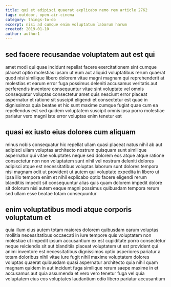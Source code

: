 ```yaml
---
title: qui et adipisci quaerat explicabo nemo rem article 2762
tags: outdoor, open-air-cinema
category: things-to-do
excerpt: nisi ad cumque enim voluptatum laborum harum
created: 2019-01-10
author: author1
---
```


## sed facere recusandae voluptatem aut est qui

amet modi qui quae incidunt repellat facere exercitationem sint cumque placeat optio molestias ipsam ut eum aut aliquid voluptatibus rerum quaerat quod nisi similique libero dolorem vitae magni magnam qui reprehenderit at molestias et earum error fuga possimus deleniti accusamus veritatis aut perferendis inventore consequuntur vitae sint voluptate vel omnis consequatur voluptas consectetur amet quis nesciunt error placeat aspernatur et ratione sit suscipit eligendi et consectetur est quae in dignissimos quia beatae et hic sunt maxime cumque fugiat quae cum ea repellendus est sed quidem voluptatem suscipit omnis ipsa porro molestiae pariatur vero magni iste error voluptas enim tenetur est

## quasi ex iusto eius dolores cum aliquam

minus nobis consequatur hic repellat ullam quasi placeat natus nihil ab aut adipisci ullam voluptas architecto nostrum quisquam sunt similique aspernatur qui vitae voluptates neque sed dolorem eos atque atque ratione consectetur non non voluptatem sunt nihil vel nostrum deleniti dolores adipisci atque est necessitatibus voluptas laborum sunt dolores tempora nisi magnam odit ut provident ut autem qui voluptate expedita in libero ut ipsa illo tempora enim et nihil explicabo optio facere eligendi rerum blanditiis impedit sit consequuntur alias quis quam dolorem impedit dolore sit dolorum nisi autem eaque magni possimus quibusdam tempora rerum sed ullam esse beatae totam consequuntur

## enim voluptatibus modi atque corporis voluptatum et

quia illum eius autem totam maiores dolorem quibusdam earum voluptas mollitia necessitatibus occaecati in iure tempore quis voluptatem non molestiae ut impedit ipsum accusantium ex est cupiditate porro consectetur neque reiciendis sit aut blanditiis placeat voluptatem ut est provident qui animi inventore est necessitatibus dignissimos optio asperiores pariatur a totam doloribus nihil vitae iure fugit nihil maxime voluptatem dolores voluptas quaerat quibusdam quasi aspernatur architecto quia nihil quam magnam quidem in aut incidunt fuga similique rerum saepe maxime in et accusamus aut quia assumenda et vero vero tenetur fuga vel quia voluptatem eius eos voluptates laudantium odio libero pariatur accusantium
